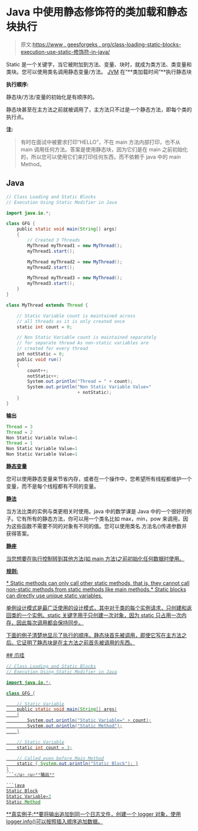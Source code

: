 # Java 中使用静态修饰符的类加载和静态块执行

> 原文:[https://www . geesforgeks . org/class-loading-static-blocks-execution-use-static-修饰符-in-java/](https://www.geeksforgeeks.org/class-loading-and-static-blocks-execution-using-static-modifier-in-java/)

Static 是一个关键字，当它被附加到方法、变量、块时，就成为类方法、类变量和类块。您可以使用类名调用静态变量/方法。 [JVM](https://www.geeksforgeeks.org/jvm-works-jvm-architecture/) 在“**类加载时间”**执行静态块

**执行顺序:**

静态块/方法/变量的初始化是有顺序的。

静态块甚至在主方法之前就被调用了，主方法只不过是一个静态方法，即每个类的执行点。

**注:**

> 有时在面试中被要求打印“HELLO”，不在 main 方法内部打印，也不从 main 调用任何方法。答案是使用静态块，因为它们是在 main 之前初始化的，所以您可以使用它们来打印任何东西，而不依赖于 java 中的 main Method。

## Java

```java
// Class Loading and Static Blocks
// Execution Using Static Modifier in Java

import java.io.*;

class GFG {
    public static void main(String[] args)
    {
        // Created 3 Threads
        MyThread myThread1 = new MyThread();
        myThread1.start();

        MyThread myThread2 = new MyThread();
        myThread2.start();

        MyThread myThread3 = new MyThread();
        myThread3.start();
    }
}

class MyThread extends Thread {

    // Static Variable count is maintained across
    // all threads as it is only created once
    static int count = 0;

    // Non Static Variable count is maintained separately
    // for separate thread As non-static variables are
    // created for every thread
    int notStatic = 0;
    public void run()
    {
        count++;
        notStatic++;
        System.out.println("Thread = " + count);
        System.out.println("Non Static Variable Value="
                           + notStatic);
    }
}
```

**输出**

```java
Thread = 3
Thread = 2
Non Static Variable Value=1
Thread = 1
Non Static Variable Value=1
Non Static Variable Value=1
```

**<u>静态变量</u>**

您可以使用静态变量来节省内存，或者在一个操作中，您希望所有线程都维护一个变量，而不是每个线程都有不同的变量。

**<u>静法</u>**

当方法比类的实例与类更相关时使用。java 中的数学课是 Java 中的一个很好的例子。它有所有的静态方法，你可以用一个类名比如 max，min，pow 来调用，因为这些函数不需要不同的对象有不同的值。您可以使用类名.方法名()传递参数并获得答案。

**<u>静座</u>**

<u>当您想要在执行控制转到其他方法(如 main 方法)之前初始化任何数据时使用。</u>

<u>**<u>规则:</u>**</u>

<u>*   Static methods can only call other static methods, that is, they cannot call non-static methods from static methods like main methods.*   Static blocks can directly use unique static variables.</u>

<u>单例设计模式是最广泛使用的设计模式，其中对于类的每个实例请求，只创建和返回类的一个实例。static 关键字用于只创建一次对象，因为 static 只占用一次内存，因此每次调用都会保持同步。</u>

<u>下面的例子清楚地显示了执行的顺序。静态块首先被调用，即使它写在主方法之后。它证明了静态块是在主方法之前首先被调用的东西。</u>

 <u>## 爪哇

```java
// Class Loading and Static Blocks
// Execution Using Static Modifier in Java

import java.io.*;

class GFG {

    // Static Variable
    public static void main(String[] args)
    {
        System.out.println("Static Variable=" + count);
        System.out.println("Static Method");
    }

    // Static Variable
    static int count = 3;

    // Called even before Main Method
    static { System.out.println("Static Block"); }
}
```</u> <u>**输出**

```java
Static Block
Static Variable=3
Static Method
```

**真实例子:**要将输出追加到同一个日志文件，创建一个 logger 对象，使用 logger.info()可以按照插入顺序追加数据。</u>